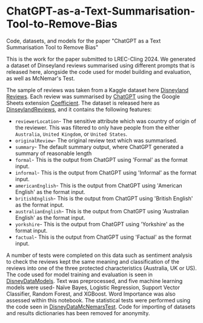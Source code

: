 # ChatGPT-as-a-Text-Summarisation-Tool-to-Remove-Bias
Code, datasets, and models for the paper "ChatGPT as a Text Summarisation Tool to Remove Bias"

This is the work for the paper submitted to LREC-Cling 2024. We generated a dataset of Dinseyland reviews summarised using different prompts that is released here, alongside the code used for model building and evaluation, as well as McNemar's Test.

The sample of reviews was taken from a Kaggle dataset here [Disneyland Reviews](https://www.kaggle.com/datasets/arushchillar/disneyland-reviews). Each review was summarised by [ChatGPT](https://chat.openai.com/) using the Google Sheets extension [Coefficient](https://coefficient.io/). The dataset is released here as [DinseylandReviews](DinseylandReviews.csv), and it contains the following features:

* `reviewerLocation`- The sensitive attribute which was country of origin of the reviewer. This was filtered to only have people from the either `Australia`, `United Kingdom`, or `United States`.
* `originalReview`- The original review text which was summarised.
* `summary`- The default summary output, where ChatGPT generated a summary of reasonable length
* `formal`- This is the output from ChatGPT using 'Formal' as the format input.
* `informal`- This is the output from ChatGPT using 'Informal' as the format input.
* `americanEnglish`- This is the output from ChatGPT using 'American English' as the format input.
* `britishEnglish`- This is the output from ChatGPT using 'British English' as the format input.
* `australianEnglish`- This is the output from ChatGPT using 'Australian English' as the format input.
* `yorkshire`- This is the output from ChatGPT using 'Yorkshire' as the format input.
* `factual`- This is the output from ChatGPT using 'Factual' as the format input.

A number of tests were completed on this data such as sentiment analysis to check the reviews kept the same meaning and classification of the reviews into one of the three protected characteristics (Australia, UK or US). The code used for model training and evaluation is seen in [DisneyDataModels](DisneyDataModels.ipynb). Text was preprocessed, and five machine learning models were used- Naïve Bayes, Logistic Regression, Support Vector Classifier, Random Forest, and XGBoost. Word Importance was also assessed within this notebook. The statistical tests were performed using the code seen in [DisneyDataMcNemarsTest](DisneyDataMcNemarsTest.ipynb). Code for importing of datasets and results dictionaries has been removed for anonymity.
